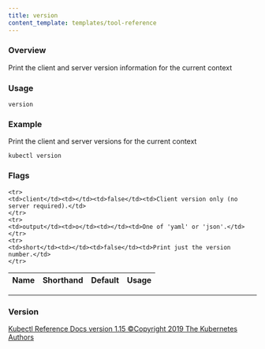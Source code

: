 ```yaml
---
title: version
content_template: templates/tool-reference
---
```


### Overview
Print the client and server version information for the current context

### Usage

`version`


### Example

 Print the client and server versions for the current context

```shell
kubectl version
```




### Flags

<div class="table-responsive"><table class="table table-bordered">
<thead class="thead-light">
<tr>
            <th>Name</th>
            <th>Shorthand</th>
            <th>Default</th>
            <th>Usage</th>
        </tr>
    </thead>
    <tbody>
    
    <tr>
    <td>client</td><td></td><td>false</td><td>Client version only (no server required).</td>
    </tr>
    <tr>
    <td>output</td><td>o</td><td></td><td>One of 'yaml' or 'json'.</td>
    </tr>
    <tr>
    <td>short</td><td></td><td>false</td><td>Print just the version number.</td>
    </tr>
</tbody>
</table></div>




<hr>


### Version
<div class="kubectl-reference-copyright">

<a href="https://github.com/kubernetes/kubernetes">Kubectl Reference Docs version 1.15 &#xa9;Copyright 2019 The Kubernetes Authors</a>
</div>

